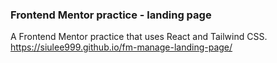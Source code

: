### Frontend Mentor practice - landing page

A Frontend Mentor practice that uses React and Tailwind CSS.
https://siulee999.github.io/fm-manage-landing-page/


